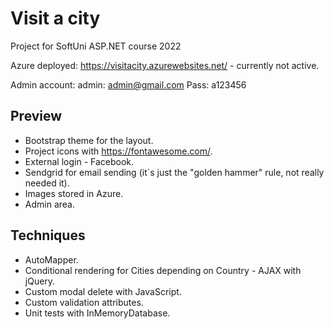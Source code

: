 # Visit a city

Project for SoftUni ASP.NET course 2022

Azure deployed: https://visitacity.azurewebsites.net/ - currently not active.

Admin account:
admin: admin@gmail.com
Pass: a123456

## Preview

- Bootstrap theme for the layout.
- Project icons with https://fontawesome.com/.
- External login - Facebook.
- Sendgrid for email sending (it`s just the "golden hammer" rule, not really needed it).
- Images stored in Azure.
- Admin area.

## Techniques

- AutoMapper.
- Conditional rendering for Cities depending on Country - AJAX with jQuery.
- Custom modal delete with JavaScript.
- Custom validation attributes.
- Unit tests with InMemoryDatabase.